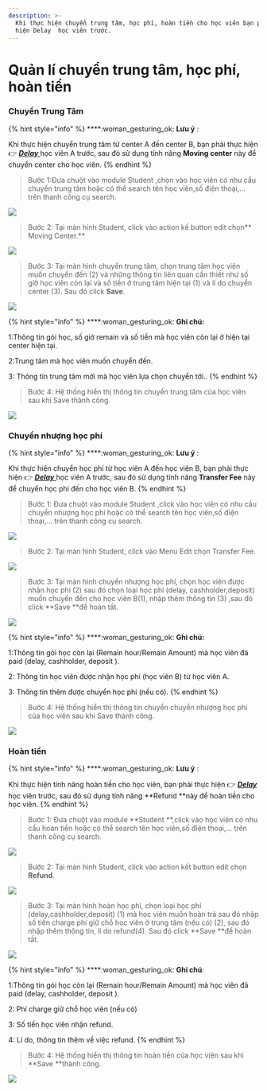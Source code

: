 ```yaml
---
description: >-
  Khi thực hiện chuyển trung tâm, học phí, hoàn tiền cho học viên bạn phải thực
  hiện Delay  học viên trước.
---
```


# Quản lí chuyển trung tâm, học phí, hoàn tiền

### Chuyển Trung Tâm

{% hint style="info" %}
****:woman_gesturing_ok: **Lưu ý** :

Khi thực hiện chuyển trung tâm từ center A đến center B, bạn phải thực hiện :point_right: [_**Delay**_ ](https://help.dotb.vn/bo-phan-giao-vu/quan-li-su-vu/quan-li-delay#hoc-vien-delay-khoi-lop) học viên A trước, sau đó sử dụng tính năng **Moving center** này để chuyển center cho học viên.
{% endhint %}

> Bước 1:Đưa chuột vào module Student ,chọn vào học viên có nhu cầu chuyển trung tâm hoặc có thể search tên học viên,số điện thoại,… trên thanh công cụ search.

![](../../.gitbook/assets/chuyentrungtam1.png)

> Bước 2: Tại màn hình Student, click vào action kế button edit chọn** Moving Center.**

![](../../.gitbook/assets/chuyentrungtam2.png)

> Bước 3: Tại màn hình chuyển trung tâm, chọn trung tâm học viên muốn chuyển đến (2) và những thông tin liên quan cần thiết như số giờ học viên còn lại và số tiền ở trung tâm hiện tại (1) và lí do chuyển center (3). Sau đó click **Save**.

![](../../.gitbook/assets/delay5.jpg)

{% hint style="info" %}
****:woman_gesturing_ok: **Ghi chú:**

1:Thông tin gói học, số giờ remain và số tiền mà học viên còn lại ở hiện tại center hiện tại.

2:Trung tâm mà học viên muốn chuyển đến.

3: Thông tin trung tâm mới mà học viên lựa chọn chuyển tới..
{% endhint %}

> Bước 4: Hệ thống hiển thị thông tin chuyển trung tâm của học viên sau khi Save thành công.

![](../../.gitbook/assets/chuyentrungtam4.png)

### Chuyển nhượng học phí

{% hint style="info" %}
****:woman_gesturing_ok: **Lưu ý** :

Khi thực hiện chuyển học phí từ học viên A đến học viên B, bạn phải thực hiện :point_right: [_**Delay**_ ](https://help.dotb.vn/bo-phan-giao-vu/quan-li-su-vu/quan-li-delay#hoc-vien-delay-khoi-lop) học viên A trước, sau đó sử dụng tính năng **Transfer Fee**  này để chuyển học phí đến cho học viên B.
{% endhint %}

> Bước 1: Đưa chuột vào module Student ,click vào học viên có nhu cầu chuyển nhượng học phí hoặc có thể search tên học viên,số điện thoại,… trên thanh công cụ search.

![](../../.gitbook/assets/nhuonghocphi1.png)

> Bước 2: Tại màn hình Student, click vào Menu Edit chọn Transfer Fee.

![](../../.gitbook/assets/nhuonghocphi2.png)

> Bước 3: Tại màn hình chuyển nhượng học phí, chọn học viên được nhận học phí (2) sau đó chọn loại học phí (delay, cashholder,deposit) muốn chuyển đến cho học viên B(1), nhập thêm thông tin (3)  ,sau đó click **Save **để hoàn tất.

![](../../.gitbook/assets/delay6.jpg)

{% hint style="info" %}
****:woman_gesturing_ok: **Ghi chú:**

1:Thông tin gói học còn lại (Remain hour/Remain Amount) mà học viên đã paid (delay, cashholder, deposit ).

2: Thông tin học viên được nhận học phí (học viên B) từ học viên A.

3: Thông tin thêm được chuyển học phí (nếu có).
{% endhint %}

> Bước 4: Hệ thống hiển thị thông tin chuyển chuyển nhượng học phí của học viên sau khi Save thành công.

![](../../.gitbook/assets/nhuonghocphi4.png)

### Hoàn tiền

{% hint style="info" %}
****:woman_gesturing_ok: **Lưu ý** :

Khi thực hiện tính năng hoàn tiền cho học viên, bạn phải thực hiện :point_right: [_**Delay**_ ](https://help.dotb.vn/bo-phan-giao-vu/quan-li-su-vu/quan-li-delay#hoc-vien-delay-khoi-lop) học viên trước, sau đó sử dụng tính năng **Refund **này để hoàn tiền cho học viên.
{% endhint %}

> Bước 1: Đưa chuột vào module **Student **,click vào học viên có nhu cầu hoàn tiền hoặc có thể search tên học viên,số điện thoại,… trên thanh công cụ search.

![](../../.gitbook/assets/hoantien1.png)

> Bước 2: Tại màn hình Student, click vào action kết button edit chọn **Refund**.

![](../../.gitbook/assets/hoantien2.png)

> Bước 3: Tại màn hình hoàn học phí, chọn loại học phí (delay,cashholder,deposit) (1) mà học viên muốn hoàn trả sau đó nhập số tiền charge phí giữ chổ học viên ở trung tâm (nếu có) (2), sau đó nhập thêm thông tin, lí do refund(4). Sau đó click **Save **để hoàn tất.

![](../../.gitbook/assets/refund.jpg)

{% hint style="info" %}
****:woman_gesturing_ok: **Ghi chú**:

1:Thông tin gói học còn lại (Remain hour/Remain Amount) mà học viên đã paid (delay, cashholder, deposit ).

2: Phí charge giữ chổ học viên (nếu có)

3: Số tiền học viên nhận refund.

4: Lí do, thông tin thêm về việc refund.
{% endhint %}

> Bước 4: Hệ thống hiển thị thông tin hoàn tiền của học viên sau khi **Save **thành công.

![](<../../.gitbook/assets/image (79).png>)
